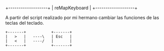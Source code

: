 +-------------------+
|   reMapKeyboard   |
+-------------------+

A partir del script realizado por mi hermano cambiar las funciones
de las teclas del teclado.

	+-------+           +-------+
    |	>   |   ----\   | Esc   |
	|	<   |   ----/   |	    |
	+-------+           +-------+
